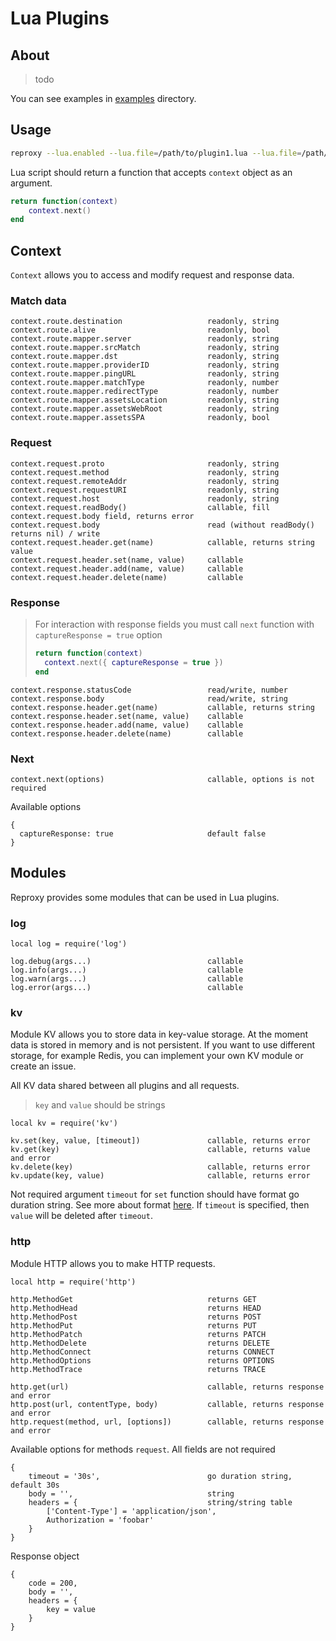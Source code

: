 # Lua Plugins

## About

> todo

You can see examples in [examples](../../examples/lua) directory.

## Usage

```bash
reproxy --lua.enabled --lua.file=/path/to/plugin1.lua --lua.file=/path/to/plugin2.lua
```

Lua script should return a function that accepts `context` object as an argument.

```lua
return function(context)
    context.next()
end
```

## Context

`Context` allows you to access and modify request and response data.

### Match data

```
context.route.destination                   readonly, string
context.route.alive                         readonly, bool
context.route.mapper.server                 readonly, string
context.route.mapper.srcMatch               readonly, string
context.route.mapper.dst                    readonly, string
context.route.mapper.providerID             readonly, string
context.route.mapper.pingURL                readonly, string
context.route.mapper.matchType              readonly, number
context.route.mapper.redirectType           readonly, number
context.route.mapper.assetsLocation         readonly, string
context.route.mapper.assetsWebRoot          readonly, string
context.route.mapper.assetsSPA              readonly, bool
```

### Request

```
context.request.proto                       readonly, string
context.request.method                      readonly, string
context.request.remoteAddr                  readonly, string
context.request.requestURI                  readonly, string
context.request.host                        readonly, string
context.request.readBody()                  callable, fill context.request.body field, returns error
context.request.body                        read (without readBody() returns nil) / write
context.request.header.get(name)            callable, returns string value
context.request.header.set(name, value)     callable
context.request.header.add(name, value)     callable
context.request.header.delete(name)         callable
```

### Response

> For interaction with response fields you must call `next` function with `captureResponse = true` option
> ```lua
> return function(context)
>   context.next({ captureResponse = true })
> end
> ```

```
context.response.statusCode                 read/write, number
context.response.body                       read/write, string
context.response.header.get(name)           callable, returns string
context.response.header.set(name, value)    callable
context.response.header.add(name, value)    callable
context.response.header.delete(name)        callable
```

### Next

```
context.next(options)                       callable, options is not required
```

Available options

```
{
  captureResponse: true                     default false
}
```

## Modules

Reproxy provides some modules that can be used in Lua plugins.

### log

```
local log = require('log')

log.debug(args...)                          callable
log.info(args...)                           callable
log.warn(args...)                           callable
log.error(args...)                          callable
```

### kv

Module KV allows you to store data in key-value storage. At the moment data is stored in memory and is not persistent. 
If you want to use different storage, for example Redis, you can implement your own KV module or create an issue.

All KV data shared between all plugins and all requests.

> `key` and `value` should be strings

```
local kv = require('kv')

kv.set(key, value, [timeout])               callable, returns error
kv.get(key)                                 callable, returns value and error
kv.delete(key)                              callable, returns error
kv.update(key, value)                       callable, returns error
```

Not required argument `timeout` for `set` function should have format go duration string. See more about format [here](https://golang.org/pkg/time/#ParseDuration). 
If `timeout` is specified, then `value` will be deleted after `timeout`.

### http

Module HTTP allows you to make HTTP requests.

```
local http = require('http')

http.MethodGet                              returns GET
http.MethodHead                             returns HEAD             
http.MethodPost                             returns POST
http.MethodPut                              returns PUT
http.MethodPatch                            returns PATCH
http.MethodDelete                           returns DELETE
http.MethodConnect                          returns CONNECT
http.MethodOptions                          returns OPTIONS
http.MethodTrace                            returns TRACE

http.get(url)                               callable, returns response and error
http.post(url, contentType, body)           callable, returns response and error
http.request(method, url, [options])        callable, returns response and error
```

Available options for methods `request`. All fields are not required

```
{
    timeout = '30s',                        go duration string, default 30s
    body = '',                              string
    headers = {                             string/string table
        ['Content-Type'] = 'application/json',
        Authorization = 'foobar'            
    }
}
```

Response object

```
{
    code = 200,
    body = '',
    headers = {
        key = value
    }
}
```
